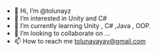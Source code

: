 - 👋 Hi, I’m @tolunayz
- 👀 I’m interested in Unity and C#
- 🌱 I’m currently learning Unity , C# ,Java , OOP.
- 💞️ I’m looking to collaborate on ...
- 📫 How to reach me tolunayayay@gmail.com

<!---
tolunayz/tolunayz is a ✨ special ✨ repository because its `README.md` (this file) appears on your GitHub profile.
You can click the Preview link to take a look at your changes.
--->
